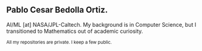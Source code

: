 ## Pablo Cesar Bedolla Ortiz.
AI/ML [at] NASA/JPL-Caltech. My background is in Computer Science, but I transitioned to Mathematics out of academic curiosity. 

<sup>All my repositories are private. I keep a few public.</sup>
